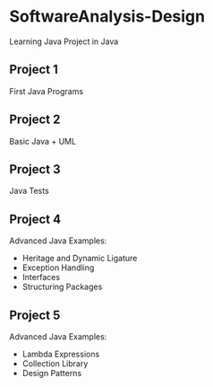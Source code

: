 # SoftwareAnalysis-Design
Learning Java Project in Java

## Project 1
First Java Programs
## Project 2
Basic Java + UML
## Project 3
Java Tests
## Project 4
Advanced Java Examples:
* Heritage and Dynamic Ligature
* Exception Handling
* Interfaces
* Structuring Packages
## Project 5
Advanced Java Examples:
* Lambda Expressions
* Collection Library
* Design Patterns
